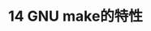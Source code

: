 ---
layout: framework
title: 14 GNU make的特性
permalink: /doc/make/ch14-00-features-of-gnu-make.html
---